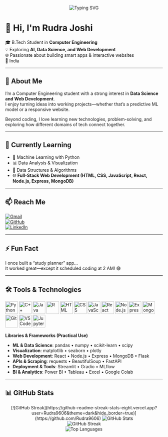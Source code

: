 <!-- Typing Animation -->
<p align="center">
  <img src="https://readme-typing-svg.demolab.com?font=Fira+Code&pause=1000&center=true&width=435&lines=Hi%2C+I'm+Rudra+Joshi!;Computer+Engineering+Student;AI+%26+ML+Enthusiast;Web+Developer+%7C+Tech+Explorer;Always+Learning+Something+New" alt="Typing SVG" />
</p>

# 👋 Hi, I'm Rudra Joshi

🎓 B.Tech Student in **Computer Engineering**  
💡 Exploring **AI, Data Science, and Web Development**  
🌐 Passionate about building smart apps & interactive websites  
📍 India  

---

## 🚀 About Me

I’m a Computer Engineering student with a strong interest in **Data Science and Web Development**.  
I enjoy turning ideas into working projects—whether that’s a predictive ML model or a responsive website.  

Beyond coding, I love learning new technologies, problem-solving, and exploring how different domains of tech connect together.

---

## 🌱 Currently Learning

- 🤖 Machine Learning with Python  
- 📊 Data Analysis & Visualization  
- 🧠 Data Structures & Algorithms  
- 🌐 **Full-Stack Web Development (HTML, CSS, JavaScript, React, Node.js, Express, MongoDB)**  

---

## 📫 Reach Me

[![Gmail](https://img.shields.io/badge/-Gmail-D14836?style=flat&logo=gmail&logoColor=white)](mailto:rudravjoshi007@gmail.com)  
[![GitHub](https://img.shields.io/badge/-GitHub-181717?style=flat&logo=github&logoColor=white)](https://github.com/Rudra9606)  
[![LinkedIn](https://img.shields.io/badge/-LinkedIn-0A66C2?style=flat&logo=linkedin&logoColor=white)](https://www.linkedin.com/in/rudra-joshi-5828a0283/)

---

## ⚡ Fun Fact

I once built a “study planner” app…  
It worked great—except it scheduled coding at 2 AM! 😅

---

## 🛠 Tools & Technologies

<p align="left">
  <!-- Core Programming -->
  <img src="https://cdn.jsdelivr.net/gh/devicons/devicon/icons/python/python-original.svg" alt="Python" width="40" />
  <img src="https://cdn.jsdelivr.net/gh/devicons/devicon/icons/cplusplus/cplusplus-original.svg" alt="C++" width="40" />
  <img src="https://cdn.jsdelivr.net/gh/devicons/devicon/icons/java/java-original.svg" alt="Java" width="40" />
  <img src="https://cdn.jsdelivr.net/gh/devicons/devicon/icons/r/r-original.svg" alt="R" width="40" />

  <!-- Web Development -->
  <img src="https://cdn.jsdelivr.net/gh/devicons/devicon/icons/html5/html5-original.svg" alt="HTML" width="40" />
  <img src="https://cdn.jsdelivr.net/gh/devicons/devicon/icons/css3/css3-original.svg" alt="CSS" width="40" />
  <img src="https://cdn.jsdelivr.net/gh/devicons/devicon/icons/javascript/javascript-original.svg" alt="JavaScript" width="40" />
  <img src="https://cdn.jsdelivr.net/gh/devicons/devicon/icons/react/react-original.svg" alt="React" width="40" />
  <img src="https://cdn.jsdelivr.net/gh/devicons/devicon/icons/nodejs/nodejs-original.svg" alt="Node.js" width="40" />
  <img src="https://cdn.jsdelivr.net/gh/devicons/devicon/icons/express/express-original.svg" alt="Express.js" width="40" />
  <img src="https://cdn.jsdelivr.net/gh/devicons/devicon/icons/mongodb/mongodb-original.svg" alt="MongoDB" width="40" />

  <!-- Tools -->
  <img src="https://cdn.jsdelivr.net/gh/devicons/devicon/icons/git/git-original.svg" alt="Git" width="40" />
  <img src="https://cdn.jsdelivr.net/gh/devicons/devicon/icons/vscode/vscode-original.svg" alt="VS Code" width="40" />
  <img src="https://cdn.jsdelivr.net/gh/devicons/devicon/icons/jupyter/jupyter-original.svg" alt="Jupyter" width="40" />
</p>

**Libraries & Frameworks (Practical Use)**

- **ML & Data Science**: pandas • numpy • scikit-learn • scipy  
- **Visualization**: matplotlib • seaborn • plotly  
- **Web Development**: React • Node.js • Express • MongoDB • Flask  
- **APIs & Scraping**: requests • BeautifulSoup • FastAPI  
- **Deployment & Tools**: Streamlit • Gradio • MLflow  
- **BI & Analytics**: Power BI • Tableau • Excel • Google Colab  

---

## 📊 GitHub Stats

<p align="center">
  [![GitHub Streak](https://github-readme-streak-stats-eight.vercel.app?user=Rudra9606&theme=dark&hide_border=true)](https://github.com/Rudra9606)
  <img src="https://github-readme-stats.vercel.app/api?username=Rudra9606&show_icons=true&theme=tokyonight" alt="GitHub Stats" />
  <br />
  <img src="https://github-readme-streak-stats.herokuapp.com/?user=Rudra9606&theme=tokyonight" alt="GitHub Streak" />
  <br />
  <img src="https://github-readme-stats.vercel.app/api/top-langs/?username=Rudra9606&layout=compact&theme=tokyonight" alt="Top Languages" />
</p>
